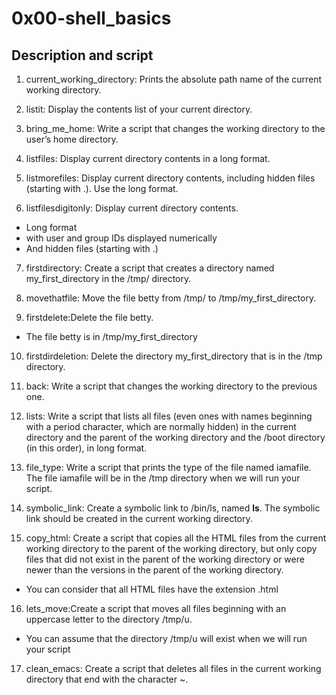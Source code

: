# 0x00-shell_basics

## Description and script

1. current_working_directory: Prints the absolute path name of the current working directory.

2. listit: Display the contents list of your current directory.

3. bring_me_home: Write a script that changes the working directory to the user’s home directory.

4. listfiles: Display current directory contents in a long format.

5. listmorefiles: Display current directory contents, including hidden files (starting with .). Use the long format.

6. listfilesdigitonly: Display current directory contents.
* Long format
* with user and group IDs displayed numerically
* And hidden files (starting with .)

7. firstdirectory: Create a script that creates a directory named my_first_directory in the /tmp/ directory.

8.  movethatfile: Move the file betty from /tmp/ to /tmp/my_first_directory.

9. firstdelete:Delete the file betty.
* The file betty is in /tmp/my_first_directory

10. firstdirdeletion: Delete the directory my_first_directory that is in the /tmp directory.

11. back: Write a script that changes the working directory to the previous one.

12. lists: Write a script that lists all files (even ones with names beginning with a period character, which are normally hidden) in the current directory and the parent of the working directory and the /boot directory (in this order), in long format.

13. file_type: Write a script that prints the type of the file named iamafile. The file iamafile will be in the /tmp directory when we will run your script.

14. symbolic_link: Create a symbolic link to /bin/ls, named __ls__. The symbolic link should be created in the current working directory.

15. copy_html: Create a script that copies all the HTML files from the current working directory to the parent of the working directory, but only copy files that did not exist in the parent of the working directory or were newer than the versions in the parent of the working directory.
* You can consider that all HTML files have the extension .html

16. lets_move:Create a script that moves all files beginning with an uppercase letter to the directory /tmp/u.
* You can assume that the directory /tmp/u will exist when we will run your script

17. clean_emacs: Create a script that deletes all files in the current working directory that end with the character ~.

